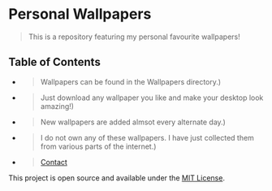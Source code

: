 # Personal Wallpapers
> This is a repository featuring my personal favourite wallpapers!



## Table of Contents
* > Wallpapers can be found in the Wallpapers directory.)
* > Just download any wallpaper you like and make your desktop look amazing!)
* > New wallpapers are added almsot every alternate day.)
* > I do not own any of these wallpapers. I have just collected them from various parts of the internet.)
* > [Contact](mailto:code.relatrino@gmail.com)



This project is open source and available under the [MIT License](https://www.mit.edu/~amini/LICENSE.md).



